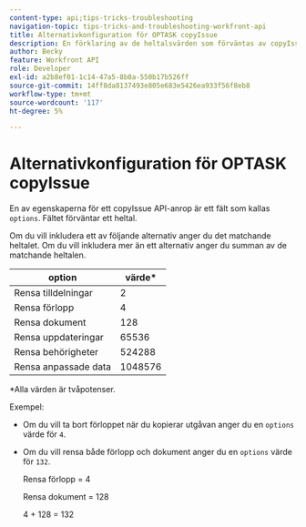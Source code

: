 ```yaml
---
content-type: api;tips-tricks-troubleshooting
navigation-topic: tips-tricks-and-troubleshooting-workfront-api
title: Alternativkonfiguration för OPTASK copyIssue
description: En förklaring av de heltalsvärden som förväntas av copyIssue-slutpunkten.
author: Becky
feature: Workfront API
role: Developer
exl-id: a2b8ef01-1c14-47a5-8b0a-550b17b526ff
source-git-commit: 14ff8da8137493e805e683e5426ea933f56f8eb8
workflow-type: tm+mt
source-wordcount: '117'
ht-degree: 5%

---
```


# Alternativkonfiguration för OPTASK copyIssue


En av egenskaperna för ett copyIssue API-anrop är ett fält som kallas `options`. Fältet förväntar ett heltal.

Om du vill inkludera ett av följande alternativ anger du det matchande heltalet. Om du vill inkludera mer än ett alternativ anger du summan av de matchande heltalen.

| option | värde* |
|---|---|
| Rensa tilldelningar | 2 |
| Rensa förlopp | 4 |
| Rensa dokument | 128 |
| Rensa uppdateringar | 65536 |
| Rensa behörigheter | 524288 |
| Rensa anpassade data | 1048576 |

*Alla värden är tvåpotenser.

Exempel:

* Om du vill ta bort förloppet när du kopierar utgåvan anger du en `options` värde för `4`.

* Om du vill rensa både förlopp och dokument anger du en `options` värde för `132`.

  Rensa förlopp = 4

  Rensa dokument = 128

  4 + 128 = 132
